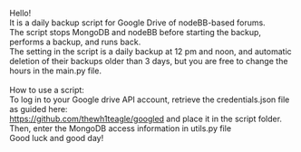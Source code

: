 Hello! <br>
It is a daily backup script for Google Drive of nodeBB-based forums. <br>
The script stops MongoDB and nodeBB before starting the backup, performs a backup, and runs back. <br>
The setting in the script is a daily backup at 12 pm and noon, and automatic deletion of their backups older than 3 days, but you are free to change the hours in the main.py file. <br>
<br>
How to use a script: <br>
To log in to your Google drive API account, retrieve the credentials.json file as guided here: <br>
https://github.com/thewh1teagle/googled and place it in the script folder. <br>
Then, enter the MongoDB access information in utils.py file <br>
Good luck and good day! <br>
<br>
